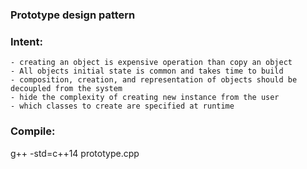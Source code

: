 ### Prototype design pattern
### Intent:
    - creating an object is expensive operation than copy an object
    - All objects initial state is common and takes time to build
    - composition, creation, and representation of objects should be decoupled from the system
    - hide the complexity of creating new instance from the user
    - which classes to create are specified at runtime

### Compile:
g++ -std=c++14 prototype.cpp
